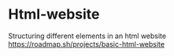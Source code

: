 # Html-website
Structuring different elements in an html website
https://roadmap.sh/projects/basic-html-website
